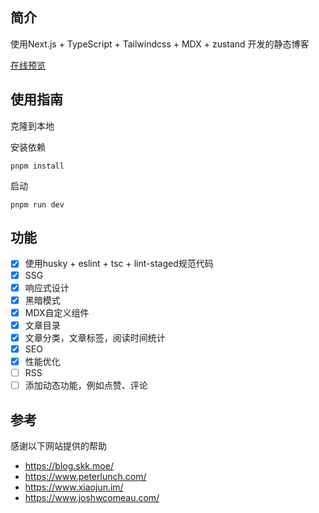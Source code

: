 ## 简介

使用Next.js + TypeScript + Tailwindcss + MDX + zustand 开发的静态博客

[在线预览](https://tsuizen.cn)

## 使用指南

克隆到本地

安装依赖
```
pnpm install
```
启动
```
pnpm run dev
```
## 功能

- [x] 使用husky + eslint + tsc + lint-staged规范代码
- [x] SSG
- [x] 响应式设计
- [x] 黑暗模式
- [x] MDX自定义组件
- [x] 文章目录
- [x] 文章分类，文章标签，阅读时间统计 
- [x] SEO
- [x] 性能优化
- [ ] RSS
- [ ] 添加动态功能，例如点赞、评论

## 参考

感谢以下网站提供的帮助</br>
- https://blog.skk.moe/
- https://www.peterlunch.com/
- https://www.xiaojun.im/
- https://www.joshwcomeau.com/